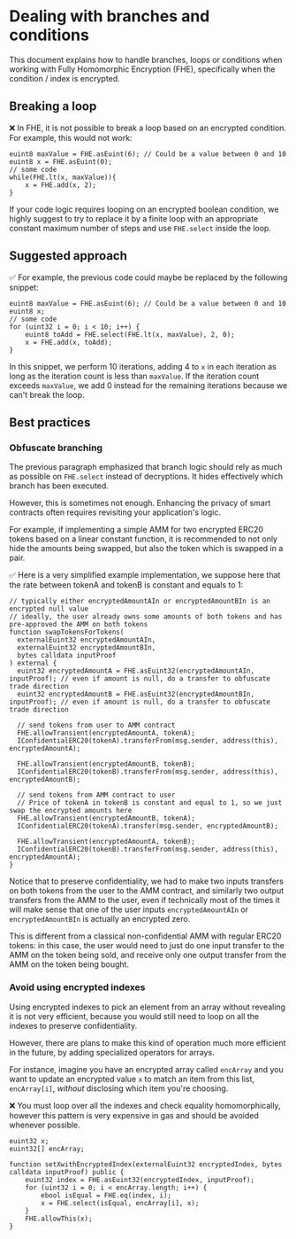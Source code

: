 # Dealing with branches and conditions

This document explains how to handle branches, loops or conditions when working with Fully Homomorphic Encryption (FHE),
specifically when the condition / index is encrypted.

## Breaking a loop

❌ In FHE, it is not possible to break a loop based on an encrypted condition. For example, this would not work:

```solidity
euint8 maxValue = FHE.asEuint(6); // Could be a value between 0 and 10
euint8 x = FHE.asEuint(0);
// some code
while(FHE.lt(x, maxValue)){
    x = FHE.add(x, 2);
}
```

If your code logic requires looping on an encrypted boolean condition, we highly suggest to try to replace it by a
finite loop with an appropriate constant maximum number of steps and use `FHE.select` inside the loop.

## Suggested approach

✅ For example, the previous code could maybe be replaced by the following snippet:

```solidity
euint8 maxValue = FHE.asEuint(6); // Could be a value between 0 and 10
euint8 x;
// some code
for (uint32 i = 0; i < 10; i++) {
    euint8 toAdd = FHE.select(FHE.lt(x, maxValue), 2, 0);
    x = FHE.add(x, toAdd);
}
```

In this snippet, we perform 10 iterations, adding 4 to `x` in each iteration as long as the iteration count is less than
`maxValue`. If the iteration count exceeds `maxValue`, we add 0 instead for the remaining iterations because we can't
break the loop.

## Best practices

### Obfuscate branching

The previous paragraph emphasized that branch logic should rely as much as possible on `FHE.select` instead of
decryptions. It hides effectively which branch has been executed.

However, this is sometimes not enough. Enhancing the privacy of smart contracts often requires revisiting your
application's logic.

For example, if implementing a simple AMM for two encrypted ERC20 tokens based on a linear constant function, it is
recommended to not only hide the amounts being swapped, but also the token which is swapped in a pair.

✅ Here is a very simplified example implementation, we suppose here that the rate between tokenA and tokenB is constant
and equals to 1:

```solidity
// typically either encryptedAmountAIn or encryptedAmountBIn is an encrypted null value
// ideally, the user already owns some amounts of both tokens and has pre-approved the AMM on both tokens
function swapTokensForTokens(
  externalEuint32 encryptedAmountAIn,
  externalEuint32 encryptedAmountBIn,
  bytes calldata inputProof
) external {
  euint32 encryptedAmountA = FHE.asEuint32(encryptedAmountAIn, inputProof); // even if amount is null, do a transfer to obfuscate trade direction
  euint32 encryptedAmountB = FHE.asEuint32(encryptedAmountBIn, inputProof); // even if amount is null, do a transfer to obfuscate trade direction

  // send tokens from user to AMM contract
  FHE.allowTransient(encryptedAmountA, tokenA);
  IConfidentialERC20(tokenA).transferFrom(msg.sender, address(this), encryptedAmountA);

  FHE.allowTransient(encryptedAmountB, tokenB);
  IConfidentialERC20(tokenB).transferFrom(msg.sender, address(this), encryptedAmountB);

  // send tokens from AMM contract to user
  // Price of tokenA in tokenB is constant and equal to 1, so we just swap the encrypted amounts here
  FHE.allowTransient(encryptedAmountB, tokenA);
  IConfidentialERC20(tokenA).transfer(msg.sender, encryptedAmountB);

  FHE.allowTransient(encryptedAmountA, tokenB);
  IConfidentialERC20(tokenB).transferFrom(msg.sender, address(this), encryptedAmountA);
}
```

Notice that to preserve confidentiality, we had to make two inputs transfers on both tokens from the user to the AMM
contract, and similarly two output transfers from the AMM to the user, even if technically most of the times it will
make sense that one of the user inputs `encryptedAmountAIn` or `encryptedAmountBIn` is actually an encrypted zero.

This is different from a classical non-confidential AMM with regular ERC20 tokens: in this case, the user would need to
just do one input transfer to the AMM on the token being sold, and receive only one output transfer from the AMM on the
token being bought.

### Avoid using encrypted indexes

Using encrypted indexes to pick an element from an array without revealing it is not very efficient, because you would
still need to loop on all the indexes to preserve confidentiality.

However, there are plans to make this kind of operation much more efficient in the future, by adding specialized
operators for arrays.

For instance, imagine you have an encrypted array called `encArray` and you want to update an encrypted value `x` to
match an item from this list, `encArray[i]`, _without_ disclosing which item you're choosing.

❌ You must loop over all the indexes and check equality homomorphically, however this pattern is very expensive in gas
and should be avoided whenever possible.

```solidity
euint32 x;
euint32[] encArray;

function setXwithEncryptedIndex(externalEuint32 encryptedIndex, bytes calldata inputProof) public {
    euint32 index = FHE.asEuint32(encryptedIndex, inputProof);
    for (uint32 i = 0; i < encArray.length; i++) {
        ebool isEqual = FHE.eq(index, i);
        x = FHE.select(isEqual, encArray[i], x);
    }
    FHE.allowThis(x);
}
```
